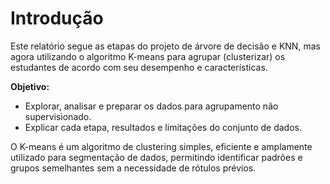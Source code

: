 # Introdução

Este relatório segue as etapas do projeto de árvore de decisão e KNN, mas agora utilizando o algoritmo K-means para agrupar (clusterizar) os estudantes de acordo com seu desempenho e características.

**Objetivo:**
- Explorar, analisar e preparar os dados para agrupamento não supervisionado.
- Explicar cada etapa, resultados e limitações do conjunto de dados.

O K-means é um algoritmo de clustering simples, eficiente e amplamente utilizado para segmentação de dados, permitindo identificar padrões e grupos semelhantes sem a necessidade de rótulos prévios.